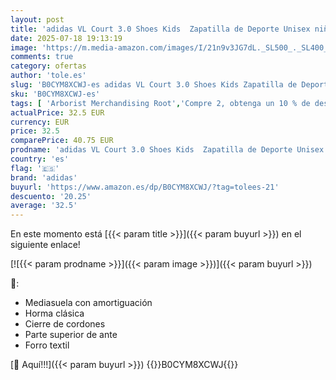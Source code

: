 ```yaml
---
layout: post
title: 'adidas VL Court 3.0 Shoes Kids  Zapatilla de Deporte Unisex niños  FTWR White Bright Red Bliss Pink  38 EU'
date: 2025-07-18 19:13:19
image: 'https://m.media-amazon.com/images/I/21n9v3JG7dL._SL500_._SL400_.jpg'
comments: true
category: ofertas
author: 'tole.es'
slug: 'B0CYM8XCWJ-es adidas VL Court 3.0 Shoes Kids Zapatilla de Deporte Unisex...'
sku: 'B0CYM8XCWJ-es'
tags: [ 'Arborist Merchandising Root','Compre 2, obtenga un 10 % de descuento','Compre 2, obtenga un 10 % de descuento_Shoes 5','Moda','Moda Niño','Self Service','Special Features Stores','Zapatillas casual para niño','Zapatillas deportivas y de moda para niños','Zapatos de niño','adidas','c8538d25-3af9-48d3-aeff-5f3ce5572a36_0','c8538d25-3af9-48d3-aeff-5f3ce5572a36_1701','zapatilla','🇪🇸', ]
actualPrice: 32.5 EUR
currency: EUR
price: 32.5
comparePrice: 40.75 EUR
prodname: 'adidas VL Court 3.0 Shoes Kids  Zapatilla de Deporte Unisex niños  FTWR White Bright Red Bliss Pink  38 EU'
country: 'es'
flag: '🇪🇸'
brand: 'adidas'
buyurl: 'https://www.amazon.es/dp/B0CYM8XCWJ/?tag=tolees-21'
descuento: '20.25'
average: '32.5'
---
```


En este momento está [{{< param title >}}]({{< param buyurl >}}) en el siguiente enlace!

[![{{< param prodname >}}]({{< param image >}})]({{< param buyurl >}})

🔎:

- Mediasuela con amortiguación
- Horma clásica
- Cierre de cordones
- Parte superior de ante
- Forro textil

[🛒 Aquí!!!]({{< param buyurl >}})
{{<world>}}B0CYM8XCWJ{{</world>}}

